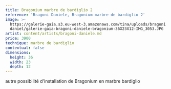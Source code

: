 ```yaml
---
title: Bragonium marbre de bardiglio 2
reference: 'Bragoni Daniele, Bragonium marbre de bardiglio 2'
image: >-
  https://galerie-gaia.s3.eu-west-3.amazonaws.com/tina/uploads/bragoni
  daniel/galerie-gaia-bragoni-daniele-bragonium-36X23X12-IMG_3053.JPG
artist: content/artists/bragoni-daniele.md
price: 3900
technique: marbre de bardiglio
contextual: false
dimensions:
  height: 36
  width: 23
  depth: 12
---
```


autre possibilité d'installation de Bragonium en marbre bardiglio

